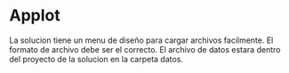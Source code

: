 # AppIot
La solucion tiene un menu de diseño para cargar archivos facilmente.
El formato de archivo debe ser el correcto.
El archivo de datos estara dentro del proyecto de la solucion en la carpeta datos.

